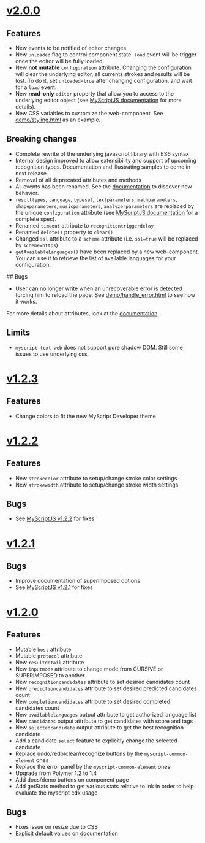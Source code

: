 # [v2.0.0](https://github.com/MyScript/myscript-text-web/tree/v2.0.0)

## Features
- New events to be notified of editor changes. 
- New `unloaded` flag to control component state. `load` event will be trigger once the editor will be fully loaded.
- New **not mutable** `configuration` attribute. Changing the configuration will clear the underlying editor, all currents strokes and results will be lost. To do it, set `unloaded=true` after changing configuration, and wait for a `load` event.
- New **read-only** `editor` property that allow you to access to the underlying editor object (see [MyScriptJS documentation]() for more details).
- New CSS variables to customize the web-component. See [demo/styling.html](demo/styling.html) as an example.
 
## Breaking changes
- Complete rewrite of the underlying javascript library with ES6 syntax
- Internal design improved to allow extensibility and support of upcoming recognition types. Documentation and illustrating samples to come in next release. 
- Removal of all deprecated attributes and methods
- All events has been renamed. See the [documentation](docs/index.html) to discover new behavior.
- `resulttypes`, `language`, `typeset`, `textparameters`, `mathparameters`, `shapeparameters`, `musicparameters`, `analyzerparameters` are replaced by the unique `configuration` attribute (see [MyScriptJS documentation]() for a complete spec).
- Renamed `timeout` attribute to `recognitiontriggerdelay`
- Renamed `delete()` property to `clear()`
- Changed `ssl` attribute to a `scheme` attribute (i.e. `ssl=true` will be replaced by `scheme=https`)
- `getAvailableLanguages()` have been replaced by a new web-component. You can use it to retrieve the list of available languages for your configuration.

## Bugs
- User can no longer write when an unrecoverable error is detected forcing him to reload the page. See [demo/handle_error.html](demo/handle_error.html) to see how it works.

For more details about attributes, look at the [documentation](docs/index.html).

## Limits
- `myscript-text-web` does not support pure shadow DOM. Still some issues to use underlying css.

# [v1.2.3](https://github.com/MyScript/myscript-text-web/tree/v1.2.3)

## Features
- Change colors to fit the new MyScript Developer theme

# [v1.2.2](https://github.com/MyScript/myscript-text-web/tree/v1.2.2)

## Features
- New `strokecolor` attribute to setup/change stroke color settings
- New `strokewidth` attribute to setup/change stroke width settings

## Bugs
- See [MyScriptJS v1.2.2](https://github.com/MyScript/MyScriptJS/tree/v1.2.2) for fixes

# [v1.2.1](https://github.com/MyScript/myscript-text-web/tree/v1.2.1)

## Bugs
- Improve documentation of superimposed options
- See [MyScriptJS v1.2.1](https://github.com/MyScript/MyScriptJS/tree/v1.2.1) for fixes

# [v1.2.0](https://github.com/MyScript/myscript-text-web/tree/v1.2.0)

## Features
- Mutable `host` attribute
- Mutable `protocol` attribute
- New `resultdetail` attribute 
- New `inputmode` attribute to change mode from CURSIVE or SUPERIMPOSED to another
- New `recognitioncandidates` attribute to set desired candidates count
- New `predictioncandidates` attribute to set desired predicted candidates count
- New `completioncandidates` attribute to set desired completed candidates count
- New `availablelanguages` output attribute to get authorized language list
- New `candidates` output attribute to get candidates with score and tags
- New `selectedcandidate` output attribute to get the best recognition candidate
- Add a candidate `select` feature to explicitly change the selected candidate
- Replace undo/redo/clear/recognize buttons by the `myscript-common-element` ones
- Replace the error panel by the `myscript-common-element` ones
- Upgrade from Polymer 1.2 to 1.4
- Add docs/demo buttons on component page
- Add getStats method to get various stats relative to ink in order to help evaluate the myscript cdk usage

## Bugs
- Fixes issue on resize due to CSS
- Explicit default values on documentation 
